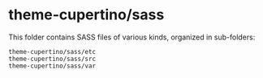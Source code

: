 # theme-cupertino/sass

This folder contains SASS files of various kinds, organized in sub-folders:

    theme-cupertino/sass/etc
    theme-cupertino/sass/src
    theme-cupertino/sass/var
